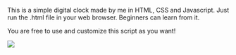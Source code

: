 This is a simple digital clock made by me in HTML, CSS and Javascript.
Just run the .html file in your web browser.
Beginners can learn from it. 

You are free to use and customize this script as you want!




![](https://media.giphy.com/media/HGCqpWb6DaSN9VSqUb/source.gif)

